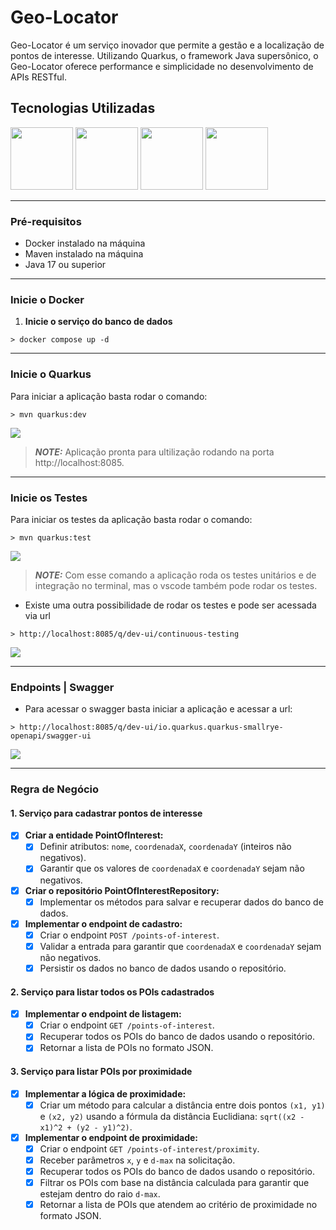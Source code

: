 # Geo-Locator

Geo-Locator é um serviço inovador que permite a gestão e a localização de pontos de interesse. Utilizando Quarkus, o framework Java supersônico, o Geo-Locator oferece performance e simplicidade no desenvolvimento de APIs RESTful.

## Tecnologias Utilizadas
<img src="https://marcoantdeveloper.netlify.app/assets/img/icons/JAVA.png" width="100px"> <img src="https://marcoantdeveloper.netlify.app/assets/img/icons/QUARKUS.png" width="100px"> <img src="https://marcoantdeveloper.netlify.app/assets/img/icons/DOCKERZADA.png" width="100px"> <img src="https://marcoantdeveloper.netlify.app/assets/img/icons/POSTGRESQL.png" width="100px">

---


### Pré-requisitos

- Docker instalado na máquina
- Maven instalado na máquina
- Java 17 ou superior


___

### Inicie o Docker

1. **Inicie o serviço do banco de dados**
```shell script
> docker compose up -d
```

___

### Inicie o Quarkus 

Para iniciar a aplicação basta rodar o comando:
```shell script
> mvn quarkus:dev
```
<img src="https://i.ibb.co/yRyrghC/image.png">

> **_NOTE:_**  Aplicação pronta para ultilização rodando na porta http://localhost:8085.


___
### Inicie os Testes
Para iniciar os testes da aplicação basta rodar o comando:
```shell script
> mvn quarkus:test
```

<img src="https://i.ibb.co/LCrcQg7/image.png">

> **_NOTE:_**  Com esse comando a aplicação roda os testes unitários e de integração no terminal, mas o vscode também pode rodar os testes.

- Existe uma outra possibilidade de rodar os testes e pode ser acessada via url
```shell script
> http://localhost:8085/q/dev-ui/continuous-testing
```
<img src="https://i.ibb.co/p0JStzY/image.png">

___

### Endpoints | Swagger
- Para acessar o swagger basta iniciar a aplicação e acessar a url:
```shell script
> http://localhost:8085/q/dev-ui/io.quarkus.quarkus-smallrye-openapi/swagger-ui 
```
<img src="https://i.ibb.co/Cm1S04q/image.png">

___

### Regra de Negócio
#### 1. Serviço para cadastrar pontos de interesse

- [x]  **Criar a entidade PointOfInterest:**
    - [x]  Definir atributos: `nome`, `coordenadaX`, `coordenadaY` (inteiros não negativos).
    - [x]  Garantir que os valores de `coordenadaX` e `coordenadaY` sejam não negativos.
- [x]  **Criar o repositório PointOfInterestRepository:**
    - [x]  Implementar os métodos para salvar e recuperar dados do banco de dados.
- [x]  **Implementar o endpoint de cadastro:**
    - [x]  Criar o endpoint `POST /points-of-interest`.
    - [x]  Validar a entrada para garantir que `coordenadaX` e `coordenadaY` sejam não negativos.
    - [x]  Persistir os dados no banco de dados usando o repositório.

#### 2. Serviço para listar todos os POIs cadastrados

- [x]  **Implementar o endpoint de listagem:**
    - [x]  Criar o endpoint `GET /points-of-interest`.
    - [x]  Recuperar todos os POIs do banco de dados usando o repositório.
    - [x]  Retornar a lista de POIs no formato JSON.

#### 3. Serviço para listar POIs por proximidade

- [x]  **Implementar a lógica de proximidade:**
    - [x]  Criar um método para calcular a distância entre dois pontos `(x1, y1)` e `(x2, y2)` usando a fórmula da distância Euclidiana: `sqrt((x2 - x1)^2 + (y2 - y1)^2)`.
- [x]  **Implementar o endpoint de proximidade:**
    - [x]  Criar o endpoint `GET /points-of-interest/proximity`.
    - [x]  Receber parâmetros `x`, `y` e `d-max` na solicitação.
    - [x]  Recuperar todos os POIs do banco de dados usando o repositório.
    - [x]  Filtrar os POIs com base na distância calculada para garantir que estejam dentro do raio `d-max`.
    - [x]  Retornar a lista de POIs que atendem ao critério de proximidade no formato JSON.
